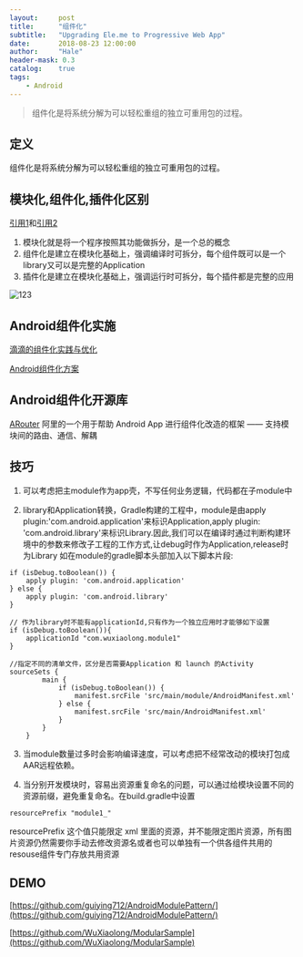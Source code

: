 ```yaml
---
layout:     post
title:      "组件化"
subtitle:   "Upgrading Ele.me to Progressive Web App"
date:       2018-08-23 12:00:00
author:     "Hale"
header-mask: 0.3
catalog:    true
tags:
    - Android
---
```



> 组件化是将系统分解为可以轻松重组的独立可重用包的过程。


## 定义
组件化是将系统分解为可以轻松重组的独立可重用包的过程。 


## 模块化,组件化,插件化区别

[引用1][1]和[引用2][2]  
1. 模块化就是将一个程序按照其功能做拆分，是一个总的概念  
2. 组件化是建立在模块化基础上，强调编译时可拆分，每个组件既可以是一个library又可以是完整的Application  
3. 插件化是建立在模块化基础上，强调运行时可拆分，每个插件都是完整的应用  

![123](https://upload-images.jianshu.io/upload_images/6650461-c64f921882f379ac.png?imageMogr2/auto-orient/strip%7CimageView2/2/w/700/format/webp)

## Android组件化实施

[滴滴的组件化实践与优化](http://www.infoq.com/cn/articles/xiaojukeji-component-practice-and-optimization)

[Android组件化方案](https://blog.csdn.net/guiying712/article/details/55213884)

## Android组件化开源库
[ARouter](https://github.com/alibaba/ARouter)
阿里的一个用于帮助 Android App 进行组件化改造的框架 —— 支持模块间的路由、通信、解耦

## 技巧  
1. 可以考虑把主module作为app壳，不写任何业务逻辑，代码都在子module中  


2.  library和Application转换，Gradle构建的工程中，module是由apply plugin:'com.android.application'来标识Application,apply plugin: 'com.android.library'来标识Library.因此,我们可以在编译时通过判断构建环境中的参数来修改子工程的工作方式,让debug时作为Application,release时为Library
如在module的gradle脚本头部加入以下脚本片段:  

```
if (isDebug.toBoolean()) {
    apply plugin: 'com.android.application'
} else {
    apply plugin: 'com.android.library'
}
```

```
// 作为library时不能有applicationId,只有作为一个独立应用时才能够如下设置
if (isDebug.toBoolean()){
    applicationId "com.wuxiaolong.module1"
}
```
```
//指定不同的清单文件，区分是否需要Application 和 launch 的Activity
sourceSets {
        main {
            if (isDebug.toBoolean()) {
                manifest.srcFile 'src/main/module/AndroidManifest.xml'
            } else {
                manifest.srcFile 'src/main/AndroidManifest.xml'
            }
        }
    }
```
  

3. 当module数量过多时会影响编译速度，可以考虑把不经常改动的模块打包成AAR远程依赖。
  

4. 当分别开发模块时，容易出资源重复命名的问题，可以通过给模块设置不同的资源前缀，避免重复命名。在build.gradle中设置  
```
resourcePrefix "module1_"
```
resourcePrefix 这个值只能限定 xml 里面的资源，并不能限定图片资源，所有图片资源仍然需要你手动去修改资源名或者也可以单独有一个供各组件共用的resouse组件专门存放共用资源

## DEMO
[https://github.com/guiying712/AndroidModulePattern/](https://github.com/guiying712/AndroidModulePattern/)  

[https://github.com/WuXiaolong/ModularSample](https://github.com/WuXiaolong/ModularSample)



[1]: https://blog.csdn.net/fepengwang/article/details/80533301
[2]: https://blog.csdn.net/dd864140130/article/details/53645290
